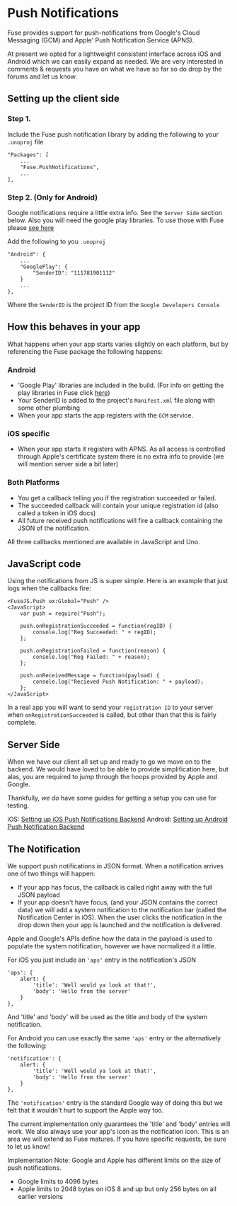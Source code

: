 # Push Notifications

Fuse provides support for push-notifications from Google's Cloud Messaging (GCM) and Apple' Push Notification Service (APNS).

At present we opted for a lightweight consistent interface across iOS and Android which we can easily expand as needed.
We are very interested in comments & requests you have on what we have so far so do drop by the forums and let us know.

## Setting up the client side

### Step 1.

Include the Fuse push notification library by adding the following to your `.unoproj` file

    "Packages": [
        ...
        "Fuse.PushNotifications",
        ...
    ],

### Step 2. (Only for Android)

Google notifications require a little extra info. See the `Server Side` section below. Also you will need the google play libraries. To use those with Fuse please [see here](/developers/guides/installinggoogleplayservices)

Add the following to you `.unoproj`

```
"Android": {
    ...
    "GooglePlay": {
        "SenderID": "111781901112"
    }
    ...
},
```

Where the `SenderID` is the project ID from the `Google Developers Console`


## How this behaves in your app

What happens when your app starts varies slightly on each platform, but by referencing the Fuse package the following happens:

### Android

- 'Google Play' libraries are included in the build. (For info on getting the play libraries in Fuse click [here](/developers/guides/installinggoogleplayservices))
- Your SenderID is added to the project's `Manifest.xml` file along with some other plumbing
- When your app starts the app registers with the `GCM` service.

### iOS specific

- When your app starts it registers with APNS. As all access is controlled through Apple's certificate system there is no extra info to provide (we will mention server side a bit later)

### Both Platforms

- You get a callback telling you if the registration succeeded or failed.
- The succeeded callback will contain your unique registration id (also called a token in iOS docs)
- All future received push notifications will fire a callback containing the JSON of the notification.

All three callbacks mentioned are available in JavaScript and Uno.

## JavaScript code

Using the notifications from JS is super simple. Here is an example that just logs when the callbacks fire:

```
<FuseJS.Push ux:Global="Push" />
<JavaScript>
    var push = require("Push");

    push.onRegistrationSucceeded = function(regID) {
        console.log("Reg Succeeded: " + regID);
    };

    push.onRegistrationFailed = function(reason) {
        console.log("Reg Failed: " + reason);
    };

    push.onReceivedMessage = function(payload) {
        console.log("Recieved Push Notification: " + payload);
    };
</JavaScript>
```

In a real app you will want to send your `registration ID` to your server when `onRegistrationSucceeded` is called, but other than that this is fairly complete.

## Server Side

When we have our client all set up and ready to go we move on to the backend. We would have loved to be able to provide simplification here, but alas, you are required to jump through the hoops provided by Apple and Google.

Thankfully, *we do* have some guides for getting a setup you can use for testing.

iOS: [Setting up iOS Push Notifications Backend](/learn/guides/iospushnotification)
Android: [Setting up Android Push Notification Backend](/learn/guides/androidpushnotifications)

## The Notification
We support push notifications in JSON format. When a notification arrives one of two things will happen:

- If your app has focus, the callback is called right away with the full JSON payload
- If your app doesn't have focus, (and your JSON contains the correct data) we will add a system notification to the notification bar (called the Notification Center in iOS). When the user clicks the notification in the drop down then your app is launched and the notification is delivered.

Apple and Google's APIs define how the data in the payload is used to populate the system notification, however we have normalized it a little.

For iOS you just include an `'aps'` entry in the notification's JSON

```
'aps': {
    alert: {
        'title': 'Well would ya look at that!',
        'body': 'Hello from the server'
    }
},
```

And 'title' and 'body' will be used as the title and body of the system notification.

For Android you can use exactly the same `'aps'` entry or the alternatively the following:

```
'notification': {
    alert: {
        'title': 'Well would ya look at that!',
        'body': 'Hello from the server'
    }
},
```

The `'notification'` entry is the standard Google way of doing this but we felt that it wouldn't hurt to support the Apple way too.

The current implementation only guarantees the 'title' and 'body' entries will work. We also always use your app's icon as the notification icon. This is an area we will extend as Fuse matures. If you have specific requests, be sure to let us know!

Implementation Note:
Google and Apple has different limits on the size of push notifications.

- Google limits to 4096 bytes
- Apple limits to 2048 bytes on iOS 8 and up but only 256 bytes on all earlier versions
